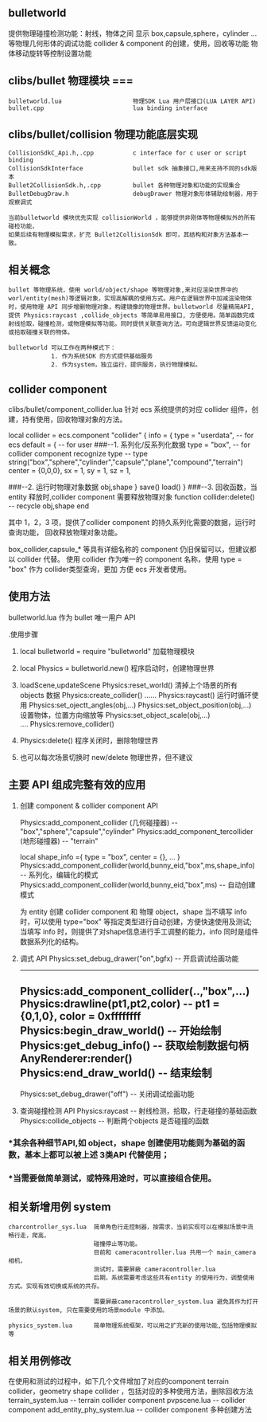 ## bulletworld 
   提供物理碰撞检测功能：射线，物体之间
   显示 box,capsule,sphere，cylinder ... 等物理几何形体的调试功能
   collider & component 的创建，使用，回收等功能
   物体移动旋转等控制设置功能

## clibs/bullet 物理模块 ===
    bulletworld.lua                    物理SDK Lua 用户层接口(LUA LAYER API)
    bullet.cpp                         lua binding interface 

## clibs/bullet/collision 物理功能底层实现
    CollisionSdkC_Api.h,.cpp           c interface for c user or script binding 
    CollisionSdkInterface              bullet sdk 抽象接口,用来支持不同的sdk版本
    Bullet2CollisionSdk.h,.cpp         bullet 各种物理对象和功能的实现集合
    BulletDebugDraw.h                  debugDrawer 物理对象形体辅助绘制器，用于观察调式

    当前bulletworld 模块优先实现 collisionWorld ，能够提供非刚体等物理模拟外的所有碰检功能，
    如果后续有物理模拟需求，扩充 Bullet2CollisionSdk 即可，其结构和对象方法基本一致。

## 相关概念
    bullet 等物理系统，使用 world/object/shape 等物理对象,来对应渲染世界中的worl/entity(mesh)等逻辑对象，实现高解耦的使用方式。用户在逻辑世界中加减渲染物体时，使用物理 API 同步增删物理对象，构建镜像的物理世界。bulletworld 尽量精简API,提供 Physics:raycast ,collide_objects 等简单易用接口, 方便使用。简单函数完成射线拾取，碰撞检测，或物理模拟等功能。同时提供关联查询方法，可向逻辑世界反馈运动变化或拾取碰撞关联的物体。

    bulletworld 可以工作在两种模式下：
                1. 作为系统SDK 的方式提供基础服务
                2. 作为system，独立运行，提供服务，执行物理模拟。

## collider component 
   clibs/bullet/component_collider.lua
   针对 ecs 系统提供的对应 collider 组件，创建，持有使用，回收物理对象的方法。

   local collider = ecs.component "collider" {
   info = {
        type = "userdata",           -- for ecs 
        default = {                  -- for user 
   ###--1. 系列化/反系列化数据
            type = "box",            -- for collider component recognize type
                -- type string("box","sphere","cylinder","capsule","plane","compound","terrain")
            center = {0,0,0},
            sx = 1, sy = 1, sz = 1, 

   ###--2. 运行时物理对象数据 
            obj,shape
        }
        save()
        load()
   }
   ###--3. 回收函数，当entity 释放时,collider component 需要释放物理对象
   function collider:delete()
      -- recycle obj,shape 
   end 
   
   其中 1，2，3 项，提供了collider component 的持久系列化需要的数据，运行时查询功能，
   回收释放物理对象功能。

   box_collider,capsule_* 等具有详细名称的 component 仍旧保留可以，但建议都以 collider 代替。
   使用 collider 作为唯一的 component 名称，使用 type = "box" 作为 collider类型查询，更加
   方便 ecs 开发者使用。

## 使用方法
   bulletworld.lua 作为 bullet 唯一用户 API 
   
   .使用步骤
   1. local bulletworld = require "bulletworld"      加载物理模块
   2. local Physics  =  bulletworld.new()            程序启动时，创建物理世界
      
   3. loadScene,updateScene
         Physics:reset_world()                       清掉上个场景的所有 objects 数据
         Physics:create_collider()
            ......
            Physics:raycast()                        运行时循环使用
            Physics:set_ojectt_angles(obj,...)
            Physics:set_object_position(obj,...)     设置物体，位置方向缩放等
            Physics:set_object_scale(obj,...)       
            ....
         Physics:remove_collider()

   4. Physics:delete()                               程序关闭时，删除物理世界

   5. 也可以每次场景切换时 new/delete 物理世界，但不建议

## 主要 API 组成完整有效的应用
   
   1. 创建 component & collider component API

      Physics:add_component_collider  (几何碰撞器)          -- "box","sphere","capsule","cylinder"
      Physics:add_component_tercollider (地形碰撞器)        -- "terrain"

      local shape_info ={ type = "box", center = {}, ... } 
	   Physics:add_component_collider(world,bunny_eid,"box",ms,shape_info) -- 系列化，编辑化的模式
      Physics:add_component_collider(world,bunny_eid,"box",ms)           -- 自动创建模式

      为 entity 创建 collider component 和 物理 object，shape 
      当不填写 info 时，可以使用 type="box" 等指定类型进行自动创建，方便快速使用及测试;
      当填写 info 时，则提供了对shape信息进行手工调整的能力，info 同时是组件数据系列化的结构。

   2. 调式 API 
      Physics:set_debug_drawer("on",bgfx)  -- 开启调试绘画功能

      --------
      Physics:add_component_collider(..,"box",...)
      Physics:drawline(pt1,pt2,color)      -- pt1 = {0,1,0}, color = 0xffffffff
      Physics:begin_draw_world()           -- 开始绘制
      Physics:get_debug_info()             -- 获取绘制数据句柄
        AnyRenderer:render()               
      Physics:end_draw_world()             -- 结束绘制
      --------
      
      Physics:set_debug_drawer("off")      -- 关闭调试绘画功能
    
   3. 查询碰撞检测 API 
      Physics:raycast                      -- 射线检测，拾取，行走碰撞的基础函数
      Physics:collide_objects              -- 判断两个objects 是否碰撞的函数



### *其余各种细节API,如 object，shape 创建使用功能则为基础的函数，基本上都可以被上述 3类API 代替使用；
### *当需要做简单测试，或特殊用途时，可以直接组合使用。

## 相关新增用例 system 
    charcontroller_sys.lua  简单角色行走控制器，按需求，当前实现可以在模拟场景中流畅行走，爬高，
                            碰撞停止等功能。
                            目前和 cameracontroller.lua 共用一个 main_camera 相机，
                            测试时，需要屏蔽 cameracontroller.lua 
                            后期，系统需要考虑这些共有entity 的使用行为，调整使用方式。实现有效切换或系统的共存。

                            需要屏蔽cameracontroller_system.lua 避免其作为打开场景的默认system, 只在需要使用的场景module 中添加。 

    physics_system.lua      简单物理系统框架，可以用之扩充新的使用功能,包括物理模拟等

## 相关用例修改
   在使用和测试的过程中，如下几个文件增加了对应的component
   terrain collider，geometry shape collider ，包括对应的多种使用方法，删除回收方法
   terrain_system.lua                       -- terrain collider component 
   pvpscene.lua                             -- collider component
   add_entity_phy_system.lua                -- collider component 多种创建方法


